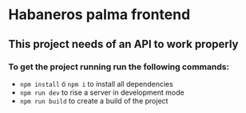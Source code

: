 # Habaneros palma frontend

## This project needs of an API to work properly

### To get the project running run the following commands:

* ```npm install``` ó ```npm i``` to install all dependencies
* ```npm run dev``` to rise a server in development mode
* ```npm run build``` to create a build of the project